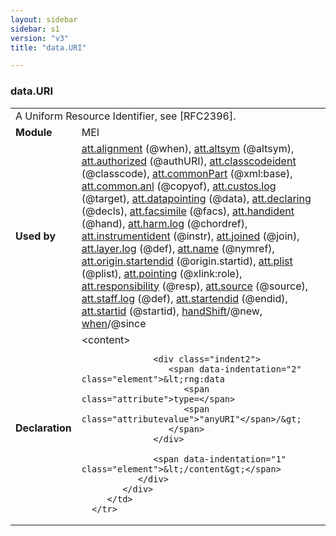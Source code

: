 ```yaml
---
layout: sidebar
sidebar: s1
version: "v3"
title: "data.URI"

---
```


<div class="macroSpec">
   <h3 id="data.URI">data.URI</h3>
   <table class="wovenodd">
      <tr>
         <td colspan="2" class="wovenodd-col2">A Uniform Resource Identifier, see [RFC2396].</td>
      </tr>
      <tr>
         <td class="wovenodd-col1">
            <strong>Module</strong>
         </td>
         <td class="wovenodd-col2">MEI</td>
      </tr>
      <tr>
         <td class="wovenodd-col1">
            <strong>Used by</strong>
         </td>
         <td class="wovenodd-col2">
            <div class="parent">
               <a class="link_odd_classSpec" href="{{ site.baseurl }}/{{ page.version }}/attribute-classes/att.alignment.html">att.alignment</a> (@when), 
               <a class="link_odd_classSpec" href="{{ site.baseurl }}/{{ page.version }}/attribute-classes/att.altsym.html">att.altsym</a> (@altsym), 
               <a class="link_odd_classSpec" href="{{ site.baseurl }}/{{ page.version }}/attribute-classes/att.authorized.html">att.authorized</a> (@authURI), 
               <a class="link_odd_classSpec" href="{{ site.baseurl }}/{{ page.version }}/attribute-classes/att.classcodeident.html">att.classcodeident</a> (@classcode), 
               <a class="link_odd_classSpec" href="{{ site.baseurl }}/{{ page.version }}/attribute-classes/att.commonPart.html">att.commonPart</a> (@xml:base), 
               <a class="link_odd_classSpec" href="{{ site.baseurl }}/{{ page.version }}/attribute-classes/att.common.anl.html">att.common.anl</a> (@copyof), 
               <a class="link_odd_classSpec" href="{{ site.baseurl }}/{{ page.version }}/attribute-classes/att.custos.log.html">att.custos.log</a> (@target), 
               <a class="link_odd_classSpec" href="{{ site.baseurl }}/{{ page.version }}/attribute-classes/att.datapointing.html">att.datapointing</a> (@data), 
               <a class="link_odd_classSpec" href="{{ site.baseurl }}/{{ page.version }}/attribute-classes/att.declaring.html">att.declaring</a> (@decls), 
               <a class="link_odd_classSpec" href="{{ site.baseurl }}/{{ page.version }}/attribute-classes/att.facsimile.html">att.facsimile</a> (@facs), 
               <a class="link_odd_classSpec" href="{{ site.baseurl }}/{{ page.version }}/attribute-classes/att.handident.html">att.handident</a> (@hand), 
               <a class="link_odd_classSpec" href="{{ site.baseurl }}/{{ page.version }}/attribute-classes/att.harm.log.html">att.harm.log</a> (@chordref), 
               <a class="link_odd_classSpec" href="{{ site.baseurl }}/{{ page.version }}/attribute-classes/att.instrumentident.html">att.instrumentident</a> (@instr), 
               <a class="link_odd_classSpec" href="{{ site.baseurl }}/{{ page.version }}/attribute-classes/att.joined.html">att.joined</a> (@join), 
               <a class="link_odd_classSpec" href="{{ site.baseurl }}/{{ page.version }}/attribute-classes/att.layer.log.html">att.layer.log</a> (@def), 
               <a class="link_odd_classSpec" href="{{ site.baseurl }}/{{ page.version }}/attribute-classes/att.name.html">att.name</a> (@nymref), 
               <a class="link_odd_classSpec" href="{{ site.baseurl }}/{{ page.version }}/attribute-classes/att.origin.startendid.html">att.origin.startendid</a> (@origin.startid), 
               <a class="link_odd_classSpec" href="{{ site.baseurl }}/{{ page.version }}/attribute-classes/att.plist.html">att.plist</a> (@plist), 
               <a class="link_odd_classSpec" href="{{ site.baseurl }}/{{ page.version }}/attribute-classes/att.pointing.html">att.pointing</a> (@xlink:role), 
               <a class="link_odd_classSpec" href="{{ site.baseurl }}/{{ page.version }}/attribute-classes/att.responsibility.html">att.responsibility</a> (@resp), 
               <a class="link_odd_classSpec" href="{{ site.baseurl }}/{{ page.version }}/attribute-classes/att.source.html">att.source</a> (@source), 
               <a class="link_odd_classSpec" href="{{ site.baseurl }}/{{ page.version }}/attribute-classes/att.staff.log.html">att.staff.log</a> (@def), 
               <a class="link_odd_classSpec" href="{{ site.baseurl }}/{{ page.version }}/attribute-classes/att.startendid.html">att.startendid</a> (@endid), 
               <a class="link_odd_classSpec" href="{{ site.baseurl }}/{{ page.version }}/attribute-classes/att.startid.html">att.startid</a> (@startid), 
               <a class="link_odd_classSpec" href="{{ site.baseurl }}/{{ page.version }}/elements/handShift.html">handShift</a>/@new, 
               <a class="link_odd_classSpec" href="{{ site.baseurl }}/{{ page.version }}/elements/when.html">when</a>/@since
            </div>
         </td>
      </tr>
      <tr>
         <td class="wovenodd-col1">
            <strong>Declaration</strong>
         </td>
         <td class="wovenodd-col2">
            <div xml:space="preserve" class="pre">
               <div class="indent1">
                  <span data-indentation="1" class="element">&lt;content&gt;</span>
                  
                  <div class="indent2">
                     <span data-indentation="2" class="element">&lt;rng:data 
                        <span class="attribute">type=</span>
                        <span class="attributevalue">"anyURI"</span>/&gt;
                     </span>
                  </div>
                  
                  <span data-indentation="1" class="element">&lt;/content&gt;</span>
               </div>
            </div>
         </td>
      </tr>
   </table>
</div>